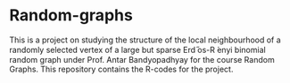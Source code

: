 # Random-graphs
This is a project on studying the structure of the local neighbourhood of a randomly selected vertex of a large but sparse Erd ̋os-R ́enyi binomial random graph under Prof. Antar Bandyopadhyay for the course Random Graphs.
This repository contains the R-codes for the project.
